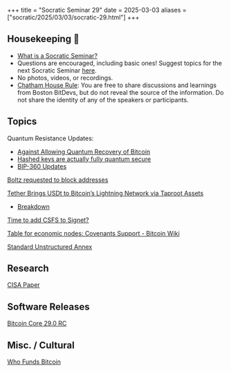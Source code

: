 +++
title = "Socratic Seminar 29"
date = 2025-03-03
aliases = ["socratic/2025/03/03/socratic-29.html"]
+++

## Housekeeping 🧹

- [What is a Socratic Seminar?](https://bitdevs.org/about#socratic-seminars)
- Questions are encouraged, including basic ones! Suggest topics for the next Socratic Seminar [here](https://github.com/0xBEEFCAF3/bostonbitdevs/issues/new).
- No photos, videos, or recordings.
- [Chatham House Rule](https://www.chathamhouse.org/about-us/chatham-house-rule): You are free to share discussions and learnings from Boston BitDevs, but do not reveal the source of the information. Do not share the identity of any of the speakers or participants.

## Topics

Quantum Resistance Updates:

- [Against Allowing Quantum Recovery of Bitcoin](https://blog.lopp.net/against-quantum-recovery-of-bitcoin/)
- [Hashed keys are actually fully quantum secure](https://groups.google.com/g/bitcoindev/c/jr1QO95k6Uc)
- [BIP-360 Updates](https://groups.google.com/g/bitcoindev/c/oQKezDOc4us)

[Boltz requested to block addresses](https://x.com/lightcoin/status/1905313895646199876?s=46)

[Tether Brings USDt to Bitcoin’s Lightning Network via Taproot Assets](https://lightninglabs.substack.com/p/it-all-comes-back-to-bitcoin-how)

- [Breakdown](https://medium.com/joltzwallet/how-will-usdt-impact-bitcoin-lightning-6cae325ac5e5)

[Time to add CSFS to Signet?](https://groups.google.com/g/bitcoindev/c/wbUx4-SMMYE)

[Table for economic nodes: Covenants Support - Bitcoin Wiki](https://groups.google.com/g/bitcoindev/c/kd8g8V1NVOY)

[Standard Unstructured Annex](https://groups.google.com/g/bitcoindev/c/Q5j2Kb6XeHI)

## Research

[CISA Paper](https://hrf.org/latest/cisa-research-paper/)

## Software Releases

[Bitcoin Core 29.0 RC](https://delvingbitcoin.org/t/bitcoin-core-29-0-release-candidate-is-available/1536)

## Misc. / Cultural

[Who Funds Bitcoin](https://whofundsbitcoin.com/)
